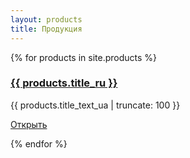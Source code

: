 ```yaml
---
layout: products
title: Продукция
---
```


{% for products in site.products %}
<div class="col-md-4 text-center">
    <div class="menu-wrap">
      <a href="#" class="menu-img
       img mb-4" style="background-image: url(assets/images/sm_{{ products.title }}.jpg);"></a>
      <div class="text">
        <h3><a href="{{ products.url }}">{{ products.title_ru }}</a></h3>
        <p>{{ products.title_text_ua | truncate: 100 }}</p>
        <p><a href="{{ products.url }}" class="btn btn-white btn-outline-white">Открыть</a></p>
      </div>
    </div>
  </div>
{% endfor %}